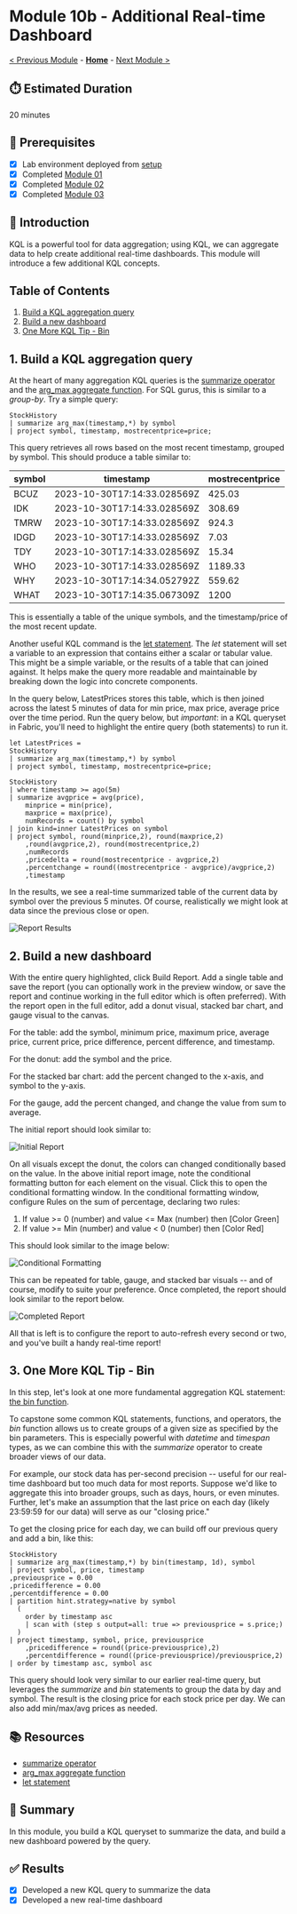 # Module 10b - Additional Real-time Dashboard

[< Previous Module](../modules/module10a.md) - **[Home](../README.md)** - [Next Module >](./module10c.md)

## :stopwatch: Estimated Duration

20 minutes

## :thinking: Prerequisites

- [x] Lab environment deployed from [setup](../modules/module00.md)
- [x] Completed [Module 01](../modules/module01.md)
- [x] Completed [Module 02](../modules/module02.md)
- [x] Completed [Module 03](../modules/module03.md)

## :loudspeaker: Introduction

KQL is a powerful tool for data aggregation; using KQL, we can aggregate data to help create additional real-time dashboards. This module will introduce a few additional KQL concepts.

## Table of Contents

1. [Build a KQL aggregation query](#1-build-a-kql-aggregation-query)
2. [Build a new dashboard](#2-build-a-new-dashboard)
3. [One More KQL Tip - Bin](#3-one-more-kql-tip---bin)

## 1. Build a KQL aggregation query

At the heart of many aggregation KQL queries is the [summarize operator](https://learn.microsoft.com/en-us/azure/data-explorer/kusto/query/summarizeoperator) and the [arg_max aggregate function](https://learn.microsoft.com/en-us/azure/data-explorer/kusto/query/arg-max-aggfunction). For SQL gurus, this is similar to a *group-by*. Try a simple query:

```text
StockHistory
| summarize arg_max(timestamp,*) by symbol
| project symbol, timestamp, mostrecentprice=price;
```

This query retrieves all rows based on the most recent timestamp, grouped by symbol. This should produce a table similar to:

| symbol | timestamp | mostrecentprice |
| --- | --- | --- |
| BCUZ | 2023-10-30T17:14:33.028569Z | 425.03
| IDK |	2023-10-30T17:14:33.028569Z | 308.69
| TMRW | 2023-10-30T17:14:33.028569Z | 924.3
| IDGD | 2023-10-30T17:14:33.028569Z | 7.03
| TDY |	2023-10-30T17:14:33.028569Z | 15.34
| WHO |	2023-10-30T17:14:33.028569Z | 1189.33
| WHY |	2023-10-30T17:14:34.052792Z | 559.62
| WHAT | 2023-10-30T17:14:35.067309Z | 1200

This is essentially a table of the unique symbols, and the timestamp/price of the most recent update.

Another useful KQL command is the [let statement](https://learn.microsoft.com/en-us/azure/data-explorer/kusto/query/letstatement). The *let* statement will set a variable to an expression that contains either a scalar or tabular value. This might be a simple variable, or the results of a table that can joined against. It helps make the query more readable and maintainable by breaking down the logic into concrete components.

In the query below, LatestPrices stores this table, which is then joined across the latest 5 minutes of data for min price, max price, average price over the time period. Run the query below, but *important*: in a KQL queryset in Fabric, you'll need to highlight the entire query (both statements) to run it.

```text
let LatestPrices = 
StockHistory
| summarize arg_max(timestamp,*) by symbol
| project symbol, timestamp, mostrecentprice=price;

StockHistory
| where timestamp >= ago(5m)
| summarize avgprice = avg(price), 
    minprice = min(price), 
    maxprice = max(price),
    numRecords = count() by symbol
| join kind=inner LatestPrices on symbol
| project symbol, round(minprice,2), round(maxprice,2)
    ,round(avgprice,2), round(mostrecentprice,2)
    ,numRecords
    ,pricedelta = round(mostrecentprice - avgprice,2)
    ,percentchange = round((mostrecentprice - avgprice)/avgprice,2)
    ,timestamp
```

In the results, we see a real-time summarized table of the current data by symbol over the previous 5 minutes. Of course, realistically we might look at data since the previous close or open.

![Report Results](../images/module10/module10b/reportresults.png)

## 2. Build a new dashboard

With the entire query highlighted, click Build Report. Add a single table and save the report (you can optionally work in the preview window, or save the report and continue working in the full editor which is often preferred). With the report open in the full editor, add a donut visual, stacked bar chart, and gauge visual to the canvas. 

For the table: add the symbol, minimum price, maximum price, average price, current price, price difference, percent difference, and timestamp.

For the donut: add the symbol and the price.

For the stacked bar chart: add the percent changed to the x-axis, and symbol to the y-axis. 

For the gauge, add the percent changed, and change the value from sum to average. 

The initial report should look similar to:

![Initial Report](../images/module10/module10b/initialreport.png)

On all visuals except the donut, the colors can changed conditionally based on the value. In the above initial report image, note the conditional formatting button for each element on the visual. Click this to open the conditional formatting window. In the conditional formatting window, configure Rules on the sum of percentage, declaring two rules:

1. If value >= 0 (number) and value <= Max (number) then [Color Green]
2. If value >= Min (number) and value < 0 (number) then [Color Red]

This should look similar to the image below:

![Conditional Formatting](../images/module10/module10b/conditionalformatting.png)

This can be repeated for table, gauge, and stacked bar visuals -- and of course, modify to suite your preference. Once completed, the report should look similar to the report below.

![Completed Report](../images/module10/module10b/completedreport.png)

All that is left is to configure the report to auto-refresh every second or two, and you've built a handy real-time report!

## 3. One More KQL Tip - Bin

In this step, let's look at one more fundamental aggregation KQL statement: [the bin function](https://learn.microsoft.com/en-us/azure/data-explorer/kusto/query/binfunction).

To capstone some common KQL statements, functions, and operators, the *bin* function allows us to create groups of a given size as specified by the bin parameters. This is especially powerful with *datetime* and *timespan* types, as we can combine this with the *summarize* operator to create broader views of our data. 

For example, our stock data has per-second precision -- useful for our real-time dashboard but too much data for most reports. Suppose we'd like to aggregate this into broader groups, such as days, hours, or even minutes. Further, let's make an assumption that the last price on each day (likely 23:59:59 for our data) will serve as our "closing price." 

To get the closing price for each day, we can build off our previous query and add a bin, like this:

```text
StockHistory
| summarize arg_max(timestamp,*) by bin(timestamp, 1d), symbol
| project symbol, price, timestamp
,previousprice = 0.00
,pricedifference = 0.00
,percentdifference = 0.00
| partition hint.strategy=native by symbol
  (
    order by timestamp asc 
    | scan with (step s output=all: true => previousprice = s.price;)
  )
| project timestamp, symbol, price, previousprice
    ,pricedifference = round((price-previousprice),2)
    ,percentdifference = round((price-previousprice)/previousprice,2)
| order by timestamp asc, symbol asc
```

This query should look very similar to our earlier real-time query, but leverages the *summarize* and *bin* statements to group the data by day and symbol. The result is the closing price for each stock price per day. We can also add min/max/avg prices as needed.

## :books: Resources

* [summarize operator](https://learn.microsoft.com/en-us/azure/data-explorer/kusto/query/summarizeoperator)
* [arg_max aggregate function](https://learn.microsoft.com/en-us/azure/data-explorer/kusto/query/arg-max-aggfunction)
* [let statement](https://learn.microsoft.com/en-us/azure/data-explorer/kusto/query/letstatement)

## :tada: Summary

In this module, you build a KQL queryset to summarize the data, and build a new dashboard powered by the query. 

## :white_check_mark: Results

- [x] Developed a new KQL query to summarize the data
- [x] Developed a new real-time dashboard
